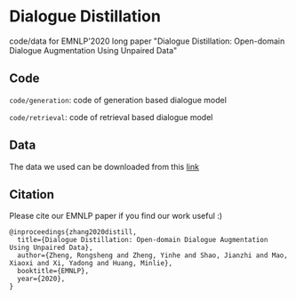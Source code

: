 # Dialogue Distillation

code/data for EMNLP'2020 long paper "Dialogue Distillation: Open-domain Dialogue Augmentation Using Unpaired Data"

## Code

`code/generation`: code of generation based dialogue model

`code/retrieval`: code of retrieval based dialogue model

## Data

The data we used can be downloaded from this [link](https://drive.google.com/file/d/1mNQf7QydWGhxPE1-1IW0yfwSLJJ9zVG7/view?usp=sharing)

## Citation

Please cite our EMNLP paper if you find our work useful :)

    @inproceedings{zhang2020distill,
      title={Dialogue Distillation: Open-domain Dialogue Augmentation Using Unpaired Data},
      author={Zheng, Rongsheng and Zheng, Yinhe and Shao, Jianzhi and Mao, Xiaoxi and Xi, Yadong and Huang, Minlie},
      booktitle={EMNLP},
      year={2020},
    }